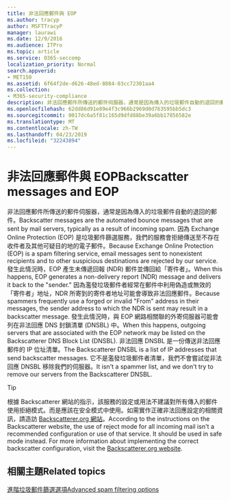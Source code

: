 ```yaml
---
title: 非法回應郵件與 EOP
ms.author: tracyp
author: MSFTTracyP
manager: laurawi
ms.date: 12/9/2016
ms.audience: ITPro
ms.topic: article
ms.service: O365-seccomp
localization_priority: Normal
search.appverid:
- MET150
ms.assetid: 6f64f2de-d626-48ed-8084-03cc72301aa4
ms.collection:
- M365-security-compliance
description: 非法回應郵件所傳送的郵件伺服器，通常是因為傳入的垃圾郵件自動的退回的郵件。 非法回應 DNSBL 是一份傳送非法回應郵件的 IP 位址清單。 它不是濫發垃圾郵件者清單，我們不會嘗試從非法回應 DNSBL 移除我們的伺服器。
ms.openlocfilehash: 62dd86d91e89e4f3c966b2969d0d763595bb5dc3
ms.sourcegitcommit: 0017dc6a5f81c165d9dfd88be39a6bb17856582e
ms.translationtype: MT
ms.contentlocale: zh-TW
ms.lasthandoff: 04/23/2019
ms.locfileid: "32243894"
---
```

# <a name="backscatter-messages-and-eop"></a><span data-ttu-id="1f616-105">非法回應郵件與 EOP</span><span class="sxs-lookup"><span data-stu-id="1f616-105">Backscatter messages and EOP</span></span>

<span data-ttu-id="1f616-106">非法回應郵件所傳送的郵件伺服器，通常是因為傳入的垃圾郵件自動的退回的郵件。</span><span class="sxs-lookup"><span data-stu-id="1f616-106">Backscatter messages are the automated bounce messages that are sent by mail servers, typically as a result of incoming spam.</span></span> <span data-ttu-id="1f616-107">因為 Exchange Online Protection (EOP) 是垃圾郵件篩選服務，我們的服務會拒絕傳送至不存在收件者及其他可疑目的地的電子郵件。</span><span class="sxs-lookup"><span data-stu-id="1f616-107">Because Exchange Online Protection (EOP) is a spam filtering service, email messages sent to nonexistent recipients and to other suspicious destinations are rejected by our service.</span></span> <span data-ttu-id="1f616-108">發生此情況時，EOP 產生未傳遞回報 (NDR) 郵件並傳回給「寄件者」。</span><span class="sxs-lookup"><span data-stu-id="1f616-108">When this happens, EOP generates a non-delivery report (NDR) message and delivers it back to the "sender."</span></span> <span data-ttu-id="1f616-109">因為濫發垃圾郵件者經常在郵件中利用偽造或無效的「寄件者」地址，NDR 所寄到的寄件者地址可能會導致非法回應郵件。</span><span class="sxs-lookup"><span data-stu-id="1f616-109">Because spammers frequently use a forged or invalid "From" address in their messages, the sender address to which the NDR is sent may result in a backscatter message.</span></span> <span data-ttu-id="1f616-110">發生此情況時，與 EOP 網路相關聯的外寄伺服器可能會列在非法回應 DNS 封鎖清單 (DNSBL) 中。</span><span class="sxs-lookup"><span data-stu-id="1f616-110">When this happens, outgoing servers that are associated with the EOP network may be listed on the Backscatterer DNS Block List (DNSBL).</span></span> <span data-ttu-id="1f616-111">非法回應 DNSBL 是一份傳送非法回應郵件的 IP 位址清單。</span><span class="sxs-lookup"><span data-stu-id="1f616-111">The Backscatterer DNSBL is a list of IP addresses that send backscatter messages.</span></span> <span data-ttu-id="1f616-112">它不是濫發垃圾郵件者清單，我們不會嘗試從非法回應 DNSBL 移除我們的伺服器。</span><span class="sxs-lookup"><span data-stu-id="1f616-112">It isn't a spammer list, and we don't try to remove our servers from the Backscatterer DNSBL.</span></span> 
  
> [!TIP]
> <span data-ttu-id="1f616-p103">根據 Backscatterer 網站的指示，該服務的設定或用法不建議對所有傳入的郵件使用拒絕模式。而是應該在安全模式中使用。如需實作正確非法回應設定的相關資訊，請造訪 [Backscatterer.org 網站](http://www.backscatterer.org/?target=usage)。</span><span class="sxs-lookup"><span data-stu-id="1f616-p103">According to the instructions on the Backscatterer website, the use of reject mode for all incoming mail isn't a recommended configuration or use of that service. It should be used in safe mode instead. For more information about implementing the correct backscatter configuration, visit the [Backscatterer.org website](http://www.backscatterer.org/?target=usage).</span></span> 
  
## <a name="related-topics"></a><span data-ttu-id="1f616-116">相關主題</span><span class="sxs-lookup"><span data-stu-id="1f616-116">Related topics</span></span>
  
[<span data-ttu-id="1f616-117">進階垃圾郵件篩選選項</span><span class="sxs-lookup"><span data-stu-id="1f616-117">Advanced spam filtering  options</span></span>](advanced-spam-filtering-asf-options.md)
  

